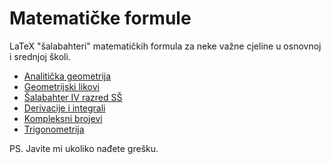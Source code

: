 # Matematičke formule

LaTeX "šalabahteri" matematičkih formula za neke važne cjeline u osnovnoj i srednjoj školi. 

 * [Analitička geometrija](http://tkrajina.github.com/Salabahteri/analiticka_geometrija.pdf)
 * [Geometrijski likovi](http://tkrajina.github.com/Salabahteri/geometrijski_likovi.pdf)
 * [Šalabahter IV razred SŠ](http://tkrajina.github.com/Salabahteri/salabahter_IV_razred_SS.pdf)
 * [Derivacije i integrali](http://tkrajina.github.com/Salabahteri/derivacije_i_integrali.pdf)
 * [Kompleksni brojevi](http://tkrajina.github.com/Salabahteri/kompleksni_brojevi.pdf)
 * [Trigonometrija](http://tkrajina.github.com/Salabahteri/trigonometrija.pdf)

PS. Javite mi ukoliko nađete grešku.

